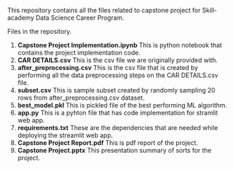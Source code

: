 This repository contains all the files related to capstone project for Skill-academy Data Science Career Program.

Files in the repository.

1. **Capstone Project Implementation.ipynb** This is python notebook that contains the project implementation code.
2. **CAR DETAILS.csv** This is the csv file we are originally provided with.
3. **after_preprocessing.csv** This is the csv file that is created by performing all the data preprocessing steps on the CAR DETAILS.csv file.
4. **subset.csv** This is sample subset created by randomly sampling 20 rows from after_preprocessing.csv dataset.
5. **best_model.pkl** This is pickled file of the best performing ML algorithm.
6. **app.py** This is a pyhton file that has code implementation for stramlit web app.
7. **requirements.txt** These are the dependencies that are needed while deploying the streamlit web app.
8. **Capstone Project Report.pdf** This is pdf report of the project.
9. **Capstone Project.pptx** This presentation summary of sorts for the project.
   
